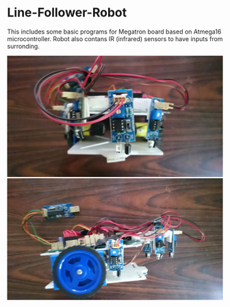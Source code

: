 # Line-Follower-Robot

This includes some basic programs for Megatron board based on Atmega16 microcontroller.
Robot also contans IR (infrared) sensors to have inputs from surronding.



![alt text](https://github.com/dee6600/Line-Follower-Robot/blob/master/DSC_0056.JPG)
![alt text](https://github.com/dee6600/Line-Follower-Robot/blob/master/DSC_0057.JPG)
